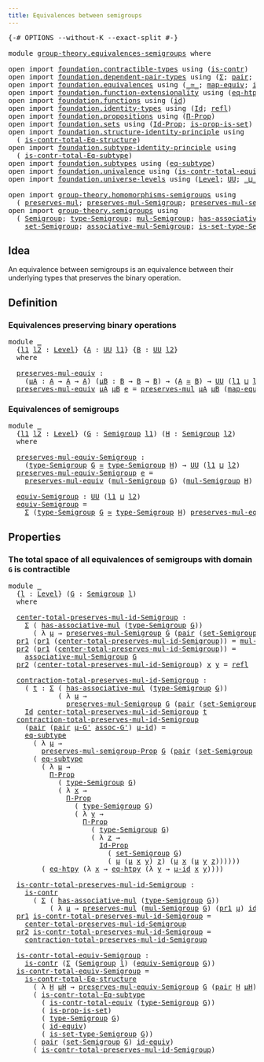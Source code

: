 ```yaml
---
title: Equivalences between semigroups
---
```


<pre class="Agda"><a id="57" class="Symbol">{-#</a> <a id="61" class="Keyword">OPTIONS</a> <a id="69" class="Pragma">--without-K</a> <a id="81" class="Pragma">--exact-split</a> <a id="95" class="Symbol">#-}</a>

<a id="100" class="Keyword">module</a> <a id="107" href="group-theory.equivalences-semigroups.html" class="Module">group-theory.equivalences-semigroups</a> <a id="144" class="Keyword">where</a>

<a id="151" class="Keyword">open</a> <a id="156" class="Keyword">import</a> <a id="163" href="foundation.contractible-types.html" class="Module">foundation.contractible-types</a> <a id="193" class="Keyword">using</a> <a id="199" class="Symbol">(</a><a id="200" href="foundation-core.contractible-types.html#1006" class="Function">is-contr</a><a id="208" class="Symbol">)</a>
<a id="210" class="Keyword">open</a> <a id="215" class="Keyword">import</a> <a id="222" href="foundation.dependent-pair-types.html" class="Module">foundation.dependent-pair-types</a> <a id="254" class="Keyword">using</a> <a id="260" class="Symbol">(</a><a id="261" href="foundation-core.dependent-pair-types.html#515" class="Record">Σ</a><a id="262" class="Symbol">;</a> <a id="264" href="foundation-core.dependent-pair-types.html#588" class="InductiveConstructor">pair</a><a id="268" class="Symbol">;</a> <a id="270" href="foundation-core.dependent-pair-types.html#605" class="Field">pr1</a><a id="273" class="Symbol">;</a> <a id="275" href="foundation-core.dependent-pair-types.html#617" class="Field">pr2</a><a id="278" class="Symbol">)</a>
<a id="280" class="Keyword">open</a> <a id="285" class="Keyword">import</a> <a id="292" href="foundation.equivalences.html" class="Module">foundation.equivalences</a> <a id="316" class="Keyword">using</a> <a id="322" class="Symbol">(</a><a id="323" href="foundation-core.equivalences.html#1621" class="Function Operator">_≃_</a><a id="326" class="Symbol">;</a> <a id="328" href="foundation-core.equivalences.html#1821" class="Function">map-equiv</a><a id="337" class="Symbol">;</a> <a id="339" href="foundation-core.equivalences.html#2494" class="Function">id-equiv</a><a id="347" class="Symbol">)</a>
<a id="349" class="Keyword">open</a> <a id="354" class="Keyword">import</a> <a id="361" href="foundation.function-extensionality.html" class="Module">foundation.function-extensionality</a> <a id="396" class="Keyword">using</a> <a id="402" class="Symbol">(</a><a id="403" href="foundation-core.function-extensionality.html#1463" class="Function">eq-htpy</a><a id="410" class="Symbol">)</a>
<a id="412" class="Keyword">open</a> <a id="417" class="Keyword">import</a> <a id="424" href="foundation.functions.html" class="Module">foundation.functions</a> <a id="445" class="Keyword">using</a> <a id="451" class="Symbol">(</a><a id="452" href="foundation-core.functions.html#322" class="Function">id</a><a id="454" class="Symbol">)</a>
<a id="456" class="Keyword">open</a> <a id="461" class="Keyword">import</a> <a id="468" href="foundation.identity-types.html" class="Module">foundation.identity-types</a> <a id="494" class="Keyword">using</a> <a id="500" class="Symbol">(</a><a id="501" href="foundation-core.identity-types.html#1767" class="Datatype">Id</a><a id="503" class="Symbol">;</a> <a id="505" href="foundation-core.identity-types.html#1820" class="InductiveConstructor">refl</a><a id="509" class="Symbol">)</a>
<a id="511" class="Keyword">open</a> <a id="516" class="Keyword">import</a> <a id="523" href="foundation.propositions.html" class="Module">foundation.propositions</a> <a id="547" class="Keyword">using</a> <a id="553" class="Symbol">(</a><a id="554" href="foundation-core.propositions.html#6694" class="Function">Π-Prop</a><a id="560" class="Symbol">)</a>
<a id="562" class="Keyword">open</a> <a id="567" class="Keyword">import</a> <a id="574" href="foundation.sets.html" class="Module">foundation.sets</a> <a id="590" class="Keyword">using</a> <a id="596" class="Symbol">(</a><a id="597" href="foundation-core.sets.html#1420" class="Function">Id-Prop</a><a id="604" class="Symbol">;</a> <a id="606" href="foundation.sets.html#2433" class="Function">is-prop-is-set</a><a id="620" class="Symbol">)</a>
<a id="622" class="Keyword">open</a> <a id="627" class="Keyword">import</a> <a id="634" href="foundation.structure-identity-principle.html" class="Module">foundation.structure-identity-principle</a> <a id="674" class="Keyword">using</a>
  <a id="682" class="Symbol">(</a> <a id="684" href="foundation.structure-identity-principle.html#1355" class="Function">is-contr-total-Eq-structure</a><a id="711" class="Symbol">)</a>
<a id="713" class="Keyword">open</a> <a id="718" class="Keyword">import</a> <a id="725" href="foundation.subtype-identity-principle.html" class="Module">foundation.subtype-identity-principle</a> <a id="763" class="Keyword">using</a>
  <a id="771" class="Symbol">(</a> <a id="773" href="foundation-core.subtype-identity-principle.html#1586" class="Function">is-contr-total-Eq-subtype</a><a id="798" class="Symbol">)</a>
<a id="800" class="Keyword">open</a> <a id="805" class="Keyword">import</a> <a id="812" href="foundation.subtypes.html" class="Module">foundation.subtypes</a> <a id="832" class="Keyword">using</a> <a id="838" class="Symbol">(</a><a id="839" href="foundation-core.subtypes.html#3438" class="Function">eq-subtype</a><a id="849" class="Symbol">)</a>
<a id="851" class="Keyword">open</a> <a id="856" class="Keyword">import</a> <a id="863" href="foundation.univalence.html" class="Module">foundation.univalence</a> <a id="885" class="Keyword">using</a> <a id="891" class="Symbol">(</a><a id="892" href="foundation-core.univalence.html#2403" class="Function">is-contr-total-equiv</a><a id="912" class="Symbol">)</a>
<a id="914" class="Keyword">open</a> <a id="919" class="Keyword">import</a> <a id="926" href="foundation.universe-levels.html" class="Module">foundation.universe-levels</a> <a id="953" class="Keyword">using</a> <a id="959" class="Symbol">(</a><a id="960" href="Agda.Primitive.html#597" class="Postulate">Level</a><a id="965" class="Symbol">;</a> <a id="967" href="foundation-core.universe-levels.html#235" class="Primitive">UU</a><a id="969" class="Symbol">;</a> <a id="971" href="Agda.Primitive.html#810" class="Primitive Operator">_⊔_</a><a id="974" class="Symbol">)</a>

<a id="977" class="Keyword">open</a> <a id="982" class="Keyword">import</a> <a id="989" href="group-theory.homomorphisms-semigroups.html" class="Module">group-theory.homomorphisms-semigroups</a> <a id="1027" class="Keyword">using</a>
  <a id="1035" class="Symbol">(</a> <a id="1037" href="group-theory.homomorphisms-semigroups.html#1324" class="Function">preserves-mul</a><a id="1050" class="Symbol">;</a> <a id="1052" href="group-theory.homomorphisms-semigroups.html#1935" class="Function">preserves-mul-Semigroup</a><a id="1075" class="Symbol">;</a> <a id="1077" href="group-theory.homomorphisms-semigroups.html#1549" class="Function">preserves-mul-semigroup-Prop</a><a id="1105" class="Symbol">)</a>
<a id="1107" class="Keyword">open</a> <a id="1112" class="Keyword">import</a> <a id="1119" href="group-theory.semigroups.html" class="Module">group-theory.semigroups</a> <a id="1143" class="Keyword">using</a>
  <a id="1151" class="Symbol">(</a> <a id="1153" href="group-theory.semigroups.html#750" class="Function">Semigroup</a><a id="1162" class="Symbol">;</a> <a id="1164" href="group-theory.semigroups.html#946" class="Function">type-Semigroup</a><a id="1178" class="Symbol">;</a> <a id="1180" href="group-theory.semigroups.html#1228" class="Function">mul-Semigroup</a><a id="1193" class="Symbol">;</a> <a id="1195" href="group-theory.semigroups.html#478" class="Function">has-associative-mul</a><a id="1214" class="Symbol">;</a>
    <a id="1220" href="group-theory.semigroups.html#894" class="Function">set-Semigroup</a><a id="1233" class="Symbol">;</a> <a id="1235" href="group-theory.semigroups.html#1458" class="Function">associative-mul-Semigroup</a><a id="1260" class="Symbol">;</a> <a id="1262" href="group-theory.semigroups.html#1013" class="Function">is-set-type-Semigroup</a><a id="1283" class="Symbol">)</a>
</pre>
## Idea

An equivalence between semigroups is an equivalence between their underlying types that preserves the binary operation.

## Definition

### Equivalences preserving binary operations

<pre class="Agda"><a id="1490" class="Keyword">module</a> <a id="1497" href="group-theory.equivalences-semigroups.html#1497" class="Module">_</a>
  <a id="1501" class="Symbol">{</a><a id="1502" href="group-theory.equivalences-semigroups.html#1502" class="Bound">l1</a> <a id="1505" href="group-theory.equivalences-semigroups.html#1505" class="Bound">l2</a> <a id="1508" class="Symbol">:</a> <a id="1510" href="Agda.Primitive.html#597" class="Postulate">Level</a><a id="1515" class="Symbol">}</a> <a id="1517" class="Symbol">{</a><a id="1518" href="group-theory.equivalences-semigroups.html#1518" class="Bound">A</a> <a id="1520" class="Symbol">:</a> <a id="1522" href="foundation-core.universe-levels.html#235" class="Primitive">UU</a> <a id="1525" href="group-theory.equivalences-semigroups.html#1502" class="Bound">l1</a><a id="1527" class="Symbol">}</a> <a id="1529" class="Symbol">{</a><a id="1530" href="group-theory.equivalences-semigroups.html#1530" class="Bound">B</a> <a id="1532" class="Symbol">:</a> <a id="1534" href="foundation-core.universe-levels.html#235" class="Primitive">UU</a> <a id="1537" href="group-theory.equivalences-semigroups.html#1505" class="Bound">l2</a><a id="1539" class="Symbol">}</a>
  <a id="1543" class="Keyword">where</a>

  <a id="1552" href="group-theory.equivalences-semigroups.html#1552" class="Function">preserves-mul-equiv</a> <a id="1572" class="Symbol">:</a>
    <a id="1578" class="Symbol">(</a><a id="1579" href="group-theory.equivalences-semigroups.html#1579" class="Bound">μA</a> <a id="1582" class="Symbol">:</a> <a id="1584" href="group-theory.equivalences-semigroups.html#1518" class="Bound">A</a> <a id="1586" class="Symbol">→</a> <a id="1588" href="group-theory.equivalences-semigroups.html#1518" class="Bound">A</a> <a id="1590" class="Symbol">→</a> <a id="1592" href="group-theory.equivalences-semigroups.html#1518" class="Bound">A</a><a id="1593" class="Symbol">)</a> <a id="1595" class="Symbol">(</a><a id="1596" href="group-theory.equivalences-semigroups.html#1596" class="Bound">μB</a> <a id="1599" class="Symbol">:</a> <a id="1601" href="group-theory.equivalences-semigroups.html#1530" class="Bound">B</a> <a id="1603" class="Symbol">→</a> <a id="1605" href="group-theory.equivalences-semigroups.html#1530" class="Bound">B</a> <a id="1607" class="Symbol">→</a> <a id="1609" href="group-theory.equivalences-semigroups.html#1530" class="Bound">B</a><a id="1610" class="Symbol">)</a> <a id="1612" class="Symbol">→</a> <a id="1614" class="Symbol">(</a><a id="1615" href="group-theory.equivalences-semigroups.html#1518" class="Bound">A</a> <a id="1617" href="foundation-core.equivalences.html#1621" class="Function Operator">≃</a> <a id="1619" href="group-theory.equivalences-semigroups.html#1530" class="Bound">B</a><a id="1620" class="Symbol">)</a> <a id="1622" class="Symbol">→</a> <a id="1624" href="foundation-core.universe-levels.html#235" class="Primitive">UU</a> <a id="1627" class="Symbol">(</a><a id="1628" href="group-theory.equivalences-semigroups.html#1502" class="Bound">l1</a> <a id="1631" href="Agda.Primitive.html#810" class="Primitive Operator">⊔</a> <a id="1633" href="group-theory.equivalences-semigroups.html#1505" class="Bound">l2</a><a id="1635" class="Symbol">)</a>
  <a id="1639" href="group-theory.equivalences-semigroups.html#1552" class="Function">preserves-mul-equiv</a> <a id="1659" href="group-theory.equivalences-semigroups.html#1659" class="Bound">μA</a> <a id="1662" href="group-theory.equivalences-semigroups.html#1662" class="Bound">μB</a> <a id="1665" href="group-theory.equivalences-semigroups.html#1665" class="Bound">e</a> <a id="1667" class="Symbol">=</a> <a id="1669" href="group-theory.homomorphisms-semigroups.html#1324" class="Function">preserves-mul</a> <a id="1683" href="group-theory.equivalences-semigroups.html#1659" class="Bound">μA</a> <a id="1686" href="group-theory.equivalences-semigroups.html#1662" class="Bound">μB</a> <a id="1689" class="Symbol">(</a><a id="1690" href="foundation-core.equivalences.html#1821" class="Function">map-equiv</a> <a id="1700" href="group-theory.equivalences-semigroups.html#1665" class="Bound">e</a><a id="1701" class="Symbol">)</a>
</pre>
### Equivalences of semigroups

<pre class="Agda"><a id="1748" class="Keyword">module</a> <a id="1755" href="group-theory.equivalences-semigroups.html#1755" class="Module">_</a>
  <a id="1759" class="Symbol">{</a><a id="1760" href="group-theory.equivalences-semigroups.html#1760" class="Bound">l1</a> <a id="1763" href="group-theory.equivalences-semigroups.html#1763" class="Bound">l2</a> <a id="1766" class="Symbol">:</a> <a id="1768" href="Agda.Primitive.html#597" class="Postulate">Level</a><a id="1773" class="Symbol">}</a> <a id="1775" class="Symbol">(</a><a id="1776" href="group-theory.equivalences-semigroups.html#1776" class="Bound">G</a> <a id="1778" class="Symbol">:</a> <a id="1780" href="group-theory.semigroups.html#750" class="Function">Semigroup</a> <a id="1790" href="group-theory.equivalences-semigroups.html#1760" class="Bound">l1</a><a id="1792" class="Symbol">)</a> <a id="1794" class="Symbol">(</a><a id="1795" href="group-theory.equivalences-semigroups.html#1795" class="Bound">H</a> <a id="1797" class="Symbol">:</a> <a id="1799" href="group-theory.semigroups.html#750" class="Function">Semigroup</a> <a id="1809" href="group-theory.equivalences-semigroups.html#1763" class="Bound">l2</a><a id="1811" class="Symbol">)</a>
  <a id="1815" class="Keyword">where</a>

  <a id="1824" href="group-theory.equivalences-semigroups.html#1824" class="Function">preserves-mul-equiv-Semigroup</a> <a id="1854" class="Symbol">:</a>
    <a id="1860" class="Symbol">(</a><a id="1861" href="group-theory.semigroups.html#946" class="Function">type-Semigroup</a> <a id="1876" href="group-theory.equivalences-semigroups.html#1776" class="Bound">G</a> <a id="1878" href="foundation-core.equivalences.html#1621" class="Function Operator">≃</a> <a id="1880" href="group-theory.semigroups.html#946" class="Function">type-Semigroup</a> <a id="1895" href="group-theory.equivalences-semigroups.html#1795" class="Bound">H</a><a id="1896" class="Symbol">)</a> <a id="1898" class="Symbol">→</a> <a id="1900" href="foundation-core.universe-levels.html#235" class="Primitive">UU</a> <a id="1903" class="Symbol">(</a><a id="1904" href="group-theory.equivalences-semigroups.html#1760" class="Bound">l1</a> <a id="1907" href="Agda.Primitive.html#810" class="Primitive Operator">⊔</a> <a id="1909" href="group-theory.equivalences-semigroups.html#1763" class="Bound">l2</a><a id="1911" class="Symbol">)</a>
  <a id="1915" href="group-theory.equivalences-semigroups.html#1824" class="Function">preserves-mul-equiv-Semigroup</a> <a id="1945" href="group-theory.equivalences-semigroups.html#1945" class="Bound">e</a> <a id="1947" class="Symbol">=</a>
    <a id="1953" href="group-theory.equivalences-semigroups.html#1552" class="Function">preserves-mul-equiv</a> <a id="1973" class="Symbol">(</a><a id="1974" href="group-theory.semigroups.html#1228" class="Function">mul-Semigroup</a> <a id="1988" href="group-theory.equivalences-semigroups.html#1776" class="Bound">G</a><a id="1989" class="Symbol">)</a> <a id="1991" class="Symbol">(</a><a id="1992" href="group-theory.semigroups.html#1228" class="Function">mul-Semigroup</a> <a id="2006" href="group-theory.equivalences-semigroups.html#1795" class="Bound">H</a><a id="2007" class="Symbol">)</a> <a id="2009" href="group-theory.equivalences-semigroups.html#1945" class="Bound">e</a>

  <a id="2014" href="group-theory.equivalences-semigroups.html#2014" class="Function">equiv-Semigroup</a> <a id="2030" class="Symbol">:</a> <a id="2032" href="foundation-core.universe-levels.html#235" class="Primitive">UU</a> <a id="2035" class="Symbol">(</a><a id="2036" href="group-theory.equivalences-semigroups.html#1760" class="Bound">l1</a> <a id="2039" href="Agda.Primitive.html#810" class="Primitive Operator">⊔</a> <a id="2041" href="group-theory.equivalences-semigroups.html#1763" class="Bound">l2</a><a id="2043" class="Symbol">)</a>
  <a id="2047" href="group-theory.equivalences-semigroups.html#2014" class="Function">equiv-Semigroup</a> <a id="2063" class="Symbol">=</a>
    <a id="2069" href="foundation-core.dependent-pair-types.html#515" class="Record">Σ</a> <a id="2071" class="Symbol">(</a><a id="2072" href="group-theory.semigroups.html#946" class="Function">type-Semigroup</a> <a id="2087" href="group-theory.equivalences-semigroups.html#1776" class="Bound">G</a> <a id="2089" href="foundation-core.equivalences.html#1621" class="Function Operator">≃</a> <a id="2091" href="group-theory.semigroups.html#946" class="Function">type-Semigroup</a> <a id="2106" href="group-theory.equivalences-semigroups.html#1795" class="Bound">H</a><a id="2107" class="Symbol">)</a> <a id="2109" href="group-theory.equivalences-semigroups.html#1824" class="Function">preserves-mul-equiv-Semigroup</a>
</pre>
## Properties

### The total space of all equivalences of semigroups with domain `G` is contractible

<pre class="Agda"><a id="2254" class="Keyword">module</a> <a id="2261" href="group-theory.equivalences-semigroups.html#2261" class="Module">_</a>
  <a id="2265" class="Symbol">{</a><a id="2266" href="group-theory.equivalences-semigroups.html#2266" class="Bound">l</a> <a id="2268" class="Symbol">:</a> <a id="2270" href="Agda.Primitive.html#597" class="Postulate">Level</a><a id="2275" class="Symbol">}</a> <a id="2277" class="Symbol">(</a><a id="2278" href="group-theory.equivalences-semigroups.html#2278" class="Bound">G</a> <a id="2280" class="Symbol">:</a> <a id="2282" href="group-theory.semigroups.html#750" class="Function">Semigroup</a> <a id="2292" href="group-theory.equivalences-semigroups.html#2266" class="Bound">l</a><a id="2293" class="Symbol">)</a>
  <a id="2297" class="Keyword">where</a>
  
  <a id="2308" href="group-theory.equivalences-semigroups.html#2308" class="Function">center-total-preserves-mul-id-Semigroup</a> <a id="2348" class="Symbol">:</a>
    <a id="2354" href="foundation-core.dependent-pair-types.html#515" class="Record">Σ</a> <a id="2356" class="Symbol">(</a> <a id="2358" href="group-theory.semigroups.html#478" class="Function">has-associative-mul</a> <a id="2378" class="Symbol">(</a><a id="2379" href="group-theory.semigroups.html#946" class="Function">type-Semigroup</a> <a id="2394" href="group-theory.equivalences-semigroups.html#2278" class="Bound">G</a><a id="2395" class="Symbol">))</a>
      <a id="2404" class="Symbol">(</a> <a id="2406" class="Symbol">λ</a> <a id="2408" href="group-theory.equivalences-semigroups.html#2408" class="Bound">μ</a> <a id="2410" class="Symbol">→</a> <a id="2412" href="group-theory.homomorphisms-semigroups.html#1935" class="Function">preserves-mul-Semigroup</a> <a id="2436" href="group-theory.equivalences-semigroups.html#2278" class="Bound">G</a> <a id="2438" class="Symbol">(</a><a id="2439" href="foundation-core.dependent-pair-types.html#588" class="InductiveConstructor">pair</a> <a id="2444" class="Symbol">(</a><a id="2445" href="group-theory.semigroups.html#894" class="Function">set-Semigroup</a> <a id="2459" href="group-theory.equivalences-semigroups.html#2278" class="Bound">G</a><a id="2460" class="Symbol">)</a> <a id="2462" href="group-theory.equivalences-semigroups.html#2408" class="Bound">μ</a><a id="2463" class="Symbol">)</a> <a id="2465" href="foundation-core.functions.html#322" class="Function">id</a><a id="2467" class="Symbol">)</a>
  <a id="2471" href="foundation-core.dependent-pair-types.html#605" class="Field">pr1</a> <a id="2475" class="Symbol">(</a><a id="2476" href="foundation-core.dependent-pair-types.html#605" class="Field">pr1</a> <a id="2480" class="Symbol">(</a><a id="2481" href="group-theory.equivalences-semigroups.html#2308" class="Function">center-total-preserves-mul-id-Semigroup</a><a id="2520" class="Symbol">))</a> <a id="2523" class="Symbol">=</a> <a id="2525" href="group-theory.semigroups.html#1228" class="Function">mul-Semigroup</a> <a id="2539" href="group-theory.equivalences-semigroups.html#2278" class="Bound">G</a>
  <a id="2543" href="foundation-core.dependent-pair-types.html#617" class="Field">pr2</a> <a id="2547" class="Symbol">(</a><a id="2548" href="foundation-core.dependent-pair-types.html#605" class="Field">pr1</a> <a id="2552" class="Symbol">(</a><a id="2553" href="group-theory.equivalences-semigroups.html#2308" class="Function">center-total-preserves-mul-id-Semigroup</a><a id="2592" class="Symbol">))</a> <a id="2595" class="Symbol">=</a>
    <a id="2601" href="group-theory.semigroups.html#1458" class="Function">associative-mul-Semigroup</a> <a id="2627" href="group-theory.equivalences-semigroups.html#2278" class="Bound">G</a>
  <a id="2631" href="foundation-core.dependent-pair-types.html#617" class="Field">pr2</a> <a id="2635" class="Symbol">(</a><a id="2636" href="group-theory.equivalences-semigroups.html#2308" class="Function">center-total-preserves-mul-id-Semigroup</a><a id="2675" class="Symbol">)</a> <a id="2677" href="group-theory.equivalences-semigroups.html#2677" class="Bound">x</a> <a id="2679" href="group-theory.equivalences-semigroups.html#2679" class="Bound">y</a> <a id="2681" class="Symbol">=</a> <a id="2683" href="foundation-core.identity-types.html#1820" class="InductiveConstructor">refl</a>

  <a id="2691" href="group-theory.equivalences-semigroups.html#2691" class="Function">contraction-total-preserves-mul-id-Semigroup</a> <a id="2736" class="Symbol">:</a>
    <a id="2742" class="Symbol">(</a> <a id="2744" href="group-theory.equivalences-semigroups.html#2744" class="Bound">t</a> <a id="2746" class="Symbol">:</a> <a id="2748" href="foundation-core.dependent-pair-types.html#515" class="Record">Σ</a> <a id="2750" class="Symbol">(</a> <a id="2752" href="group-theory.semigroups.html#478" class="Function">has-associative-mul</a> <a id="2772" class="Symbol">(</a><a id="2773" href="group-theory.semigroups.html#946" class="Function">type-Semigroup</a> <a id="2788" href="group-theory.equivalences-semigroups.html#2278" class="Bound">G</a><a id="2789" class="Symbol">))</a>
            <a id="2804" class="Symbol">(</a> <a id="2806" class="Symbol">λ</a> <a id="2808" href="group-theory.equivalences-semigroups.html#2808" class="Bound">μ</a> <a id="2810" class="Symbol">→</a>
              <a id="2826" href="group-theory.homomorphisms-semigroups.html#1935" class="Function">preserves-mul-Semigroup</a> <a id="2850" href="group-theory.equivalences-semigroups.html#2278" class="Bound">G</a> <a id="2852" class="Symbol">(</a><a id="2853" href="foundation-core.dependent-pair-types.html#588" class="InductiveConstructor">pair</a> <a id="2858" class="Symbol">(</a><a id="2859" href="group-theory.semigroups.html#894" class="Function">set-Semigroup</a> <a id="2873" href="group-theory.equivalences-semigroups.html#2278" class="Bound">G</a><a id="2874" class="Symbol">)</a> <a id="2876" href="group-theory.equivalences-semigroups.html#2808" class="Bound">μ</a><a id="2877" class="Symbol">)</a> <a id="2879" href="foundation-core.functions.html#322" class="Function">id</a><a id="2881" class="Symbol">))</a> <a id="2884" class="Symbol">→</a>
    <a id="2890" href="foundation-core.identity-types.html#1767" class="Datatype">Id</a> <a id="2893" href="group-theory.equivalences-semigroups.html#2308" class="Function">center-total-preserves-mul-id-Semigroup</a> <a id="2933" href="group-theory.equivalences-semigroups.html#2744" class="Bound">t</a>
  <a id="2937" href="group-theory.equivalences-semigroups.html#2691" class="Function">contraction-total-preserves-mul-id-Semigroup</a>
    <a id="2986" class="Symbol">(</a><a id="2987" href="foundation-core.dependent-pair-types.html#588" class="InductiveConstructor">pair</a> <a id="2992" class="Symbol">(</a><a id="2993" href="foundation-core.dependent-pair-types.html#588" class="InductiveConstructor">pair</a> <a id="2998" href="group-theory.equivalences-semigroups.html#2998" class="Bound">μ-G&#39;</a> <a id="3003" href="group-theory.equivalences-semigroups.html#3003" class="Bound">assoc-G&#39;</a><a id="3011" class="Symbol">)</a> <a id="3013" href="group-theory.equivalences-semigroups.html#3013" class="Bound">μ-id</a><a id="3017" class="Symbol">)</a> <a id="3019" class="Symbol">=</a>
    <a id="3025" href="foundation-core.subtypes.html#3438" class="Function">eq-subtype</a>
      <a id="3042" class="Symbol">(</a> <a id="3044" class="Symbol">λ</a> <a id="3046" href="group-theory.equivalences-semigroups.html#3046" class="Bound">μ</a> <a id="3048" class="Symbol">→</a>
        <a id="3058" href="group-theory.homomorphisms-semigroups.html#1549" class="Function">preserves-mul-semigroup-Prop</a> <a id="3087" href="group-theory.equivalences-semigroups.html#2278" class="Bound">G</a> <a id="3089" class="Symbol">(</a><a id="3090" href="foundation-core.dependent-pair-types.html#588" class="InductiveConstructor">pair</a> <a id="3095" class="Symbol">(</a><a id="3096" href="group-theory.semigroups.html#894" class="Function">set-Semigroup</a> <a id="3110" href="group-theory.equivalences-semigroups.html#2278" class="Bound">G</a><a id="3111" class="Symbol">)</a> <a id="3113" href="group-theory.equivalences-semigroups.html#3046" class="Bound">μ</a><a id="3114" class="Symbol">)</a> <a id="3116" href="foundation-core.functions.html#322" class="Function">id</a><a id="3118" class="Symbol">)</a>
      <a id="3126" class="Symbol">(</a> <a id="3128" href="foundation-core.subtypes.html#3438" class="Function">eq-subtype</a>
        <a id="3147" class="Symbol">(</a> <a id="3149" class="Symbol">λ</a> <a id="3151" href="group-theory.equivalences-semigroups.html#3151" class="Bound">μ</a> <a id="3153" class="Symbol">→</a>
          <a id="3165" href="foundation-core.propositions.html#6694" class="Function">Π-Prop</a>
            <a id="3184" class="Symbol">(</a> <a id="3186" href="group-theory.semigroups.html#946" class="Function">type-Semigroup</a> <a id="3201" href="group-theory.equivalences-semigroups.html#2278" class="Bound">G</a><a id="3202" class="Symbol">)</a>
            <a id="3216" class="Symbol">(</a> <a id="3218" class="Symbol">λ</a> <a id="3220" href="group-theory.equivalences-semigroups.html#3220" class="Bound">x</a> <a id="3222" class="Symbol">→</a>
              <a id="3238" href="foundation-core.propositions.html#6694" class="Function">Π-Prop</a>
                <a id="3261" class="Symbol">(</a> <a id="3263" href="group-theory.semigroups.html#946" class="Function">type-Semigroup</a> <a id="3278" href="group-theory.equivalences-semigroups.html#2278" class="Bound">G</a><a id="3279" class="Symbol">)</a>
                <a id="3297" class="Symbol">(</a> <a id="3299" class="Symbol">λ</a> <a id="3301" href="group-theory.equivalences-semigroups.html#3301" class="Bound">y</a> <a id="3303" class="Symbol">→</a>
                  <a id="3323" href="foundation-core.propositions.html#6694" class="Function">Π-Prop</a>
                    <a id="3350" class="Symbol">(</a> <a id="3352" href="group-theory.semigroups.html#946" class="Function">type-Semigroup</a> <a id="3367" href="group-theory.equivalences-semigroups.html#2278" class="Bound">G</a><a id="3368" class="Symbol">)</a>
                    <a id="3390" class="Symbol">(</a> <a id="3392" class="Symbol">λ</a> <a id="3394" href="group-theory.equivalences-semigroups.html#3394" class="Bound">z</a> <a id="3396" class="Symbol">→</a>
                      <a id="3420" href="foundation-core.sets.html#1420" class="Function">Id-Prop</a>
                        <a id="3452" class="Symbol">(</a> <a id="3454" href="group-theory.semigroups.html#894" class="Function">set-Semigroup</a> <a id="3468" href="group-theory.equivalences-semigroups.html#2278" class="Bound">G</a><a id="3469" class="Symbol">)</a>
                        <a id="3495" class="Symbol">(</a> <a id="3497" href="group-theory.equivalences-semigroups.html#3151" class="Bound">μ</a> <a id="3499" class="Symbol">(</a><a id="3500" href="group-theory.equivalences-semigroups.html#3151" class="Bound">μ</a> <a id="3502" href="group-theory.equivalences-semigroups.html#3220" class="Bound">x</a> <a id="3504" href="group-theory.equivalences-semigroups.html#3301" class="Bound">y</a><a id="3505" class="Symbol">)</a> <a id="3507" href="group-theory.equivalences-semigroups.html#3394" class="Bound">z</a><a id="3508" class="Symbol">)</a> <a id="3510" class="Symbol">(</a><a id="3511" href="group-theory.equivalences-semigroups.html#3151" class="Bound">μ</a> <a id="3513" href="group-theory.equivalences-semigroups.html#3220" class="Bound">x</a> <a id="3515" class="Symbol">(</a><a id="3516" href="group-theory.equivalences-semigroups.html#3151" class="Bound">μ</a> <a id="3518" href="group-theory.equivalences-semigroups.html#3301" class="Bound">y</a> <a id="3520" href="group-theory.equivalences-semigroups.html#3394" class="Bound">z</a><a id="3521" class="Symbol">))))))</a>
        <a id="3536" class="Symbol">(</a> <a id="3538" href="foundation-core.function-extensionality.html#1463" class="Function">eq-htpy</a> <a id="3546" class="Symbol">(λ</a> <a id="3549" href="group-theory.equivalences-semigroups.html#3549" class="Bound">x</a> <a id="3551" class="Symbol">→</a> <a id="3553" href="foundation-core.function-extensionality.html#1463" class="Function">eq-htpy</a> <a id="3561" class="Symbol">(λ</a> <a id="3564" href="group-theory.equivalences-semigroups.html#3564" class="Bound">y</a> <a id="3566" class="Symbol">→</a> <a id="3568" href="group-theory.equivalences-semigroups.html#3013" class="Bound">μ-id</a> <a id="3573" href="group-theory.equivalences-semigroups.html#3549" class="Bound">x</a> <a id="3575" href="group-theory.equivalences-semigroups.html#3564" class="Bound">y</a><a id="3576" class="Symbol">))))</a>

  <a id="3584" href="group-theory.equivalences-semigroups.html#3584" class="Function">is-contr-total-preserves-mul-id-Semigroup</a> <a id="3626" class="Symbol">:</a>
    <a id="3632" href="foundation-core.contractible-types.html#1006" class="Function">is-contr</a>
      <a id="3647" class="Symbol">(</a> <a id="3649" href="foundation-core.dependent-pair-types.html#515" class="Record">Σ</a> <a id="3651" class="Symbol">(</a> <a id="3653" href="group-theory.semigroups.html#478" class="Function">has-associative-mul</a> <a id="3673" class="Symbol">(</a><a id="3674" href="group-theory.semigroups.html#946" class="Function">type-Semigroup</a> <a id="3689" href="group-theory.equivalences-semigroups.html#2278" class="Bound">G</a><a id="3690" class="Symbol">))</a>
          <a id="3703" class="Symbol">(</a> <a id="3705" class="Symbol">λ</a> <a id="3707" href="group-theory.equivalences-semigroups.html#3707" class="Bound">μ</a> <a id="3709" class="Symbol">→</a> <a id="3711" href="group-theory.homomorphisms-semigroups.html#1324" class="Function">preserves-mul</a> <a id="3725" class="Symbol">(</a><a id="3726" href="group-theory.semigroups.html#1228" class="Function">mul-Semigroup</a> <a id="3740" href="group-theory.equivalences-semigroups.html#2278" class="Bound">G</a><a id="3741" class="Symbol">)</a> <a id="3743" class="Symbol">(</a><a id="3744" href="foundation-core.dependent-pair-types.html#605" class="Field">pr1</a> <a id="3748" href="group-theory.equivalences-semigroups.html#3707" class="Bound">μ</a><a id="3749" class="Symbol">)</a> <a id="3751" href="foundation-core.functions.html#322" class="Function">id</a><a id="3753" class="Symbol">))</a>
  <a id="3758" href="foundation-core.dependent-pair-types.html#605" class="Field">pr1</a> <a id="3762" href="group-theory.equivalences-semigroups.html#3584" class="Function">is-contr-total-preserves-mul-id-Semigroup</a> <a id="3804" class="Symbol">=</a>
    <a id="3810" href="group-theory.equivalences-semigroups.html#2308" class="Function">center-total-preserves-mul-id-Semigroup</a>
  <a id="3852" href="foundation-core.dependent-pair-types.html#617" class="Field">pr2</a> <a id="3856" href="group-theory.equivalences-semigroups.html#3584" class="Function">is-contr-total-preserves-mul-id-Semigroup</a> <a id="3898" class="Symbol">=</a>
    <a id="3904" href="group-theory.equivalences-semigroups.html#2691" class="Function">contraction-total-preserves-mul-id-Semigroup</a>

  <a id="3952" href="group-theory.equivalences-semigroups.html#3952" class="Function">is-contr-total-equiv-Semigroup</a> <a id="3983" class="Symbol">:</a>
    <a id="3989" href="foundation-core.contractible-types.html#1006" class="Function">is-contr</a> <a id="3998" class="Symbol">(</a><a id="3999" href="foundation-core.dependent-pair-types.html#515" class="Record">Σ</a> <a id="4001" class="Symbol">(</a><a id="4002" href="group-theory.semigroups.html#750" class="Function">Semigroup</a> <a id="4012" href="group-theory.equivalences-semigroups.html#2266" class="Bound">l</a><a id="4013" class="Symbol">)</a> <a id="4015" class="Symbol">(</a><a id="4016" href="group-theory.equivalences-semigroups.html#2014" class="Function">equiv-Semigroup</a> <a id="4032" href="group-theory.equivalences-semigroups.html#2278" class="Bound">G</a><a id="4033" class="Symbol">))</a>
  <a id="4038" href="group-theory.equivalences-semigroups.html#3952" class="Function">is-contr-total-equiv-Semigroup</a> <a id="4069" class="Symbol">=</a>
    <a id="4075" href="foundation.structure-identity-principle.html#1355" class="Function">is-contr-total-Eq-structure</a>
      <a id="4109" class="Symbol">(</a> <a id="4111" class="Symbol">λ</a> <a id="4113" href="group-theory.equivalences-semigroups.html#4113" class="Bound">H</a> <a id="4115" href="group-theory.equivalences-semigroups.html#4115" class="Bound">μH</a> <a id="4118" class="Symbol">→</a> <a id="4120" href="group-theory.equivalences-semigroups.html#1824" class="Function">preserves-mul-equiv-Semigroup</a> <a id="4150" href="group-theory.equivalences-semigroups.html#2278" class="Bound">G</a> <a id="4152" class="Symbol">(</a><a id="4153" href="foundation-core.dependent-pair-types.html#588" class="InductiveConstructor">pair</a> <a id="4158" href="group-theory.equivalences-semigroups.html#4113" class="Bound">H</a> <a id="4160" href="group-theory.equivalences-semigroups.html#4115" class="Bound">μH</a><a id="4162" class="Symbol">))</a>
      <a id="4171" class="Symbol">(</a> <a id="4173" href="foundation-core.subtype-identity-principle.html#1586" class="Function">is-contr-total-Eq-subtype</a>
        <a id="4207" class="Symbol">(</a> <a id="4209" href="foundation-core.univalence.html#2403" class="Function">is-contr-total-equiv</a> <a id="4230" class="Symbol">(</a><a id="4231" href="group-theory.semigroups.html#946" class="Function">type-Semigroup</a> <a id="4246" href="group-theory.equivalences-semigroups.html#2278" class="Bound">G</a><a id="4247" class="Symbol">))</a>
        <a id="4258" class="Symbol">(</a> <a id="4260" href="foundation.sets.html#2433" class="Function">is-prop-is-set</a><a id="4274" class="Symbol">)</a>
        <a id="4284" class="Symbol">(</a> <a id="4286" href="group-theory.semigroups.html#946" class="Function">type-Semigroup</a> <a id="4301" href="group-theory.equivalences-semigroups.html#2278" class="Bound">G</a><a id="4302" class="Symbol">)</a>
        <a id="4312" class="Symbol">(</a> <a id="4314" href="foundation-core.equivalences.html#2494" class="Function">id-equiv</a><a id="4322" class="Symbol">)</a>
        <a id="4332" class="Symbol">(</a> <a id="4334" href="group-theory.semigroups.html#1013" class="Function">is-set-type-Semigroup</a> <a id="4356" href="group-theory.equivalences-semigroups.html#2278" class="Bound">G</a><a id="4357" class="Symbol">))</a>
      <a id="4366" class="Symbol">(</a> <a id="4368" href="foundation-core.dependent-pair-types.html#588" class="InductiveConstructor">pair</a> <a id="4373" class="Symbol">(</a><a id="4374" href="group-theory.semigroups.html#894" class="Function">set-Semigroup</a> <a id="4388" href="group-theory.equivalences-semigroups.html#2278" class="Bound">G</a><a id="4389" class="Symbol">)</a> <a id="4391" href="foundation-core.equivalences.html#2494" class="Function">id-equiv</a><a id="4399" class="Symbol">)</a>
      <a id="4407" class="Symbol">(</a> <a id="4409" href="group-theory.equivalences-semigroups.html#3584" class="Function">is-contr-total-preserves-mul-id-Semigroup</a><a id="4450" class="Symbol">)</a>
</pre>